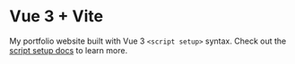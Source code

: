 # Vue 3 + Vite

My portfolio website built with Vue 3 `<script setup>` syntax. Check out the [script setup docs](https://v3.vuejs.org/api/sfc-script-setup.html#sfc-script-setup) to learn more.

